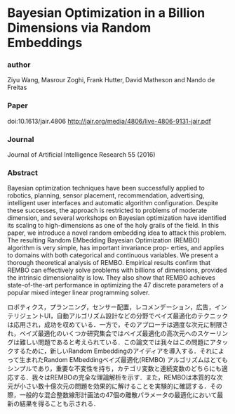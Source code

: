 # Bayesian Optimization in a Billion Dimensions via Random Embeddings
### author
Ziyu Wang‚ Masrour Zoghi‚ Frank Hutter‚ David Matheson and Nando de Freitas
### Paper
doi:10.1613/jair.4806
http://jair.org/media/4806/live-4806-9131-jair.pdf
### Journal
Journal of Artificial Intelligence Research 55 (2016)
### Abstract
Bayesian optimization techniques have been successfully applied to robotics, planning, sensor placement, recommendation, advertising, intelligent user interfaces and automatic algorithm configuration. Despite these successes, the approach is restricted to problems of moderate dimension, and several workshops on Bayesian optimization have identified its scaling to high-dimensions as one of the holy grails of the field. In this paper, we introduce a novel random embedding idea to attack this problem. The resulting Random EMbedding Bayesian Optimization (REMBO) algorithm is very simple, has important invariance prop- erties, and applies to domains with both categorical and continuous variables. We present a thorough theoretical analysis of REMBO. Empirical results confirm that REMBO can effectively solve problems with billions of dimensions, provided the intrinsic dimensionality is low. They also show that REMBO achieves state-of-the-art performance in optimizing the 47 discrete parameters of a popular mixed integer linear programming solver.

ロボティクス，プランニング，センサー配置，レコメンデーション，広告，インテリジェントUI，自動アルゴリズム設計などの分野でベイズ最適化のテクニックは応用され，成功を収めている．一方で，そのアプローチは適度な次元に制限され，ベイズ最適化のいくつか研究集会ではベイズ最適化の高次元へのスケーリングは難しい問題であると考えられている．この論文では我々はこの問題にアタックするために，新しいRandom Embeddingのアイディアを導入する．それによって生まれたRandom EMbeddingベイズ最適化(REMBO) アルゴリズムはとてもシンプルであり，重要な不変性を持ち，カテゴリ変数と連続変数のどちらにも適応する．我々はREMBOの完全な理論解析を示す．また，REMBOは本質的な次元が小さい数十億次元の問題を効果的に解けることを実験的に確認する．その際，一般的な混合整数線形計画法の47個の離散パラメータの最適化において最新の結果を得ることも示される．
